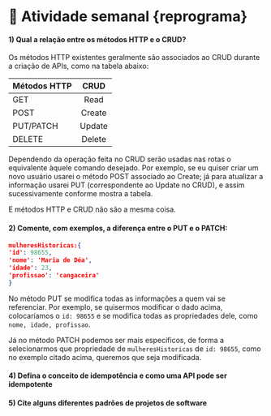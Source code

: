 # 🧐 Atividade semanal {reprograma}
#### 1) Qual a relação entre os métodos HTTP e o CRUD?
Os métodos HTTP existentes geralmente são associados ao CRUD durante a criação de APIs, como na tabela abaixo:

| Métodos HTTP  |     CRUD      |    
| ------------- |:-------------:|
| GET           |    Read       |
| POST          |    Create     |
| PUT/PATCH     |    Update     |
| DELETE        |    Delete     |

<p>Dependendo da operação feita no CRUD serão usadas nas rotas o equivalente àquele comando desejado. Por exemplo, se eu quiser criar um novo usuário usarei o método POST associado ao Create; já para atualizar a informação usarei PUT (correspondente ao Update no CRUD), e assim sucessivamente conforme mostra a tabela.</p><p>E métodos HTTP e CRUD não são a mesma coisa.</p>

#### 2) Comente, com exemplos, a diferença entre o PUT e o PATCH:

```json
mulheresHistoricas:{ 
'id': 98655, 
'nome': 'Maria de Déa', 
'idade': 23, 
'profissao': 'cangaceira'
} 
```
No método PUT se modifica todas as informações a quem vai se referenciar. Por exemplo, se quisermos modificar o dado acima, colocaríamos o `id: 98655` e se modifica todas as propriedades dele, como `nome, idade, profissao`.

Já no método PATCH podemos ser mais específicos, de forma a selecionarmos que propriedade de `mulheresHistoricas` de `id: 98655`, como no exemplo citado acima, queremos que seja modificada. 
#### 4) Defina o conceito de idempotência e como uma API pode ser idempotente


#### 5) Cite alguns diferentes padrões de projetos de software